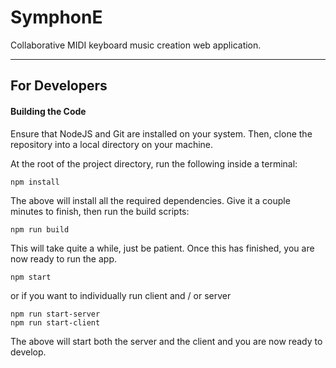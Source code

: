 # SymphonE
Collaborative MIDI keyboard music creation web application.

---

## For Developers

#### Building the Code

Ensure that NodeJS and Git are installed on your system. Then, clone the repository into a local directory on your machine.

At the root of the project directory, run the following inside a terminal:

```
npm install
```

The above will install all the required dependencies. Give it a couple minutes to finish, then run the build scripts:

```
npm run build
```

This will take quite a while, just be patient. Once this has finished, you are now ready to run the app.

```
npm start
```
or if you want to individually run client and / or server
```
npm run start-server
npm run start-client
```
The above will start both the server and the client and you are now ready to develop.
